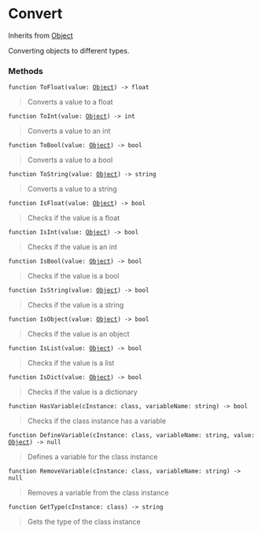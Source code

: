 # Convert
Inherits from [Object](../objects/Object.md)

Converting objects to different types.

### Methods
<pre class="language-typescript"><code class="lang-typescript">function ToFloat(value: <a data-footnote-ref href="#user-content-fn-37">Object</a>) -> float</code></pre>
> Converts a value to a float
> 
<pre class="language-typescript"><code class="lang-typescript">function ToInt(value: <a data-footnote-ref href="#user-content-fn-37">Object</a>) -> int</code></pre>
> Converts a value to an int
> 
<pre class="language-typescript"><code class="lang-typescript">function ToBool(value: <a data-footnote-ref href="#user-content-fn-37">Object</a>) -> bool</code></pre>
> Converts a value to a bool
> 
<pre class="language-typescript"><code class="lang-typescript">function ToString(value: <a data-footnote-ref href="#user-content-fn-37">Object</a>) -> string</code></pre>
> Converts a value to a string
> 
<pre class="language-typescript"><code class="lang-typescript">function IsFloat(value: <a data-footnote-ref href="#user-content-fn-37">Object</a>) -> bool</code></pre>
> Checks if the value is a float
> 
<pre class="language-typescript"><code class="lang-typescript">function IsInt(value: <a data-footnote-ref href="#user-content-fn-37">Object</a>) -> bool</code></pre>
> Checks if the value is an int
> 
<pre class="language-typescript"><code class="lang-typescript">function IsBool(value: <a data-footnote-ref href="#user-content-fn-37">Object</a>) -> bool</code></pre>
> Checks if the value is a bool
> 
<pre class="language-typescript"><code class="lang-typescript">function IsString(value: <a data-footnote-ref href="#user-content-fn-37">Object</a>) -> bool</code></pre>
> Checks if the value is a string
> 
<pre class="language-typescript"><code class="lang-typescript">function IsObject(value: <a data-footnote-ref href="#user-content-fn-37">Object</a>) -> bool</code></pre>
> Checks if the value is an object
> 
<pre class="language-typescript"><code class="lang-typescript">function IsList(value: <a data-footnote-ref href="#user-content-fn-37">Object</a>) -> bool</code></pre>
> Checks if the value is a list
> 
<pre class="language-typescript"><code class="lang-typescript">function IsDict(value: <a data-footnote-ref href="#user-content-fn-37">Object</a>) -> bool</code></pre>
> Checks if the value is a dictionary
> 
<pre class="language-typescript"><code class="lang-typescript">function HasVariable(cInstance: class, variableName: string) -> bool</code></pre>
> Checks if the class instance has a variable
> 
<pre class="language-typescript"><code class="lang-typescript">function DefineVariable(cInstance: class, variableName: string, value: <a data-footnote-ref href="#user-content-fn-37">Object</a>) -> null</code></pre>
> Defines a variable for the class instance
> 
<pre class="language-typescript"><code class="lang-typescript">function RemoveVariable(cInstance: class, variableName: string) -> null</code></pre>
> Removes a variable from the class instance
> 
<pre class="language-typescript"><code class="lang-typescript">function GetType(cInstance: class) -> string</code></pre>
> Gets the type of the class instance
> 

[^0]: [Camera](../static/Camera.md)
[^1]: [Character](../objects/Character.md)
[^2]: [Collider](../objects/Collider.md)
[^3]: [Collision](../objects/Collision.md)
[^4]: [Color](../objects/Color.md)
[^5]: [Convert](../static/Convert.md)
[^6]: [Cutscene](../static/Cutscene.md)
[^7]: [Dict](../objects/Dict.md)
[^8]: [Game](../static/Game.md)
[^9]: [Human](../objects/Human.md)
[^10]: [Input](../static/Input.md)
[^11]: [Json](../static/Json.md)
[^12]: [LineCastHitResult](../objects/LineCastHitResult.md)
[^13]: [LineRenderer](../objects/LineRenderer.md)
[^14]: [List](../objects/List.md)
[^15]: [Map](../static/Map.md)
[^16]: [MapObject](../objects/MapObject.md)
[^17]: [MapTargetable](../objects/MapTargetable.md)
[^18]: [Math](../static/Math.md)
[^19]: [Network](../static/Network.md)
[^20]: [NetworkView](../objects/NetworkView.md)
[^21]: [PersistentData](../static/PersistentData.md)
[^22]: [Physics](../static/Physics.md)
[^23]: [Player](../objects/Player.md)
[^24]: [Quaternion](../objects/Quaternion.md)
[^25]: [Random](../objects/Random.md)
[^26]: [Range](../objects/Range.md)
[^27]: [RoomData](../static/RoomData.md)
[^28]: [Set](../objects/Set.md)
[^29]: [Shifter](../objects/Shifter.md)
[^30]: [String](../static/String.md)
[^31]: [Time](../static/Time.md)
[^32]: [Titan](../objects/Titan.md)
[^33]: [Transform](../objects/Transform.md)
[^34]: [UI](../static/UI.md)
[^35]: [Vector2](../objects/Vector2.md)
[^36]: [Vector3](../objects/Vector3.md)
[^37]: [Object](../objects/Object.md)
[^38]: [Component](../objects/Component.md)
